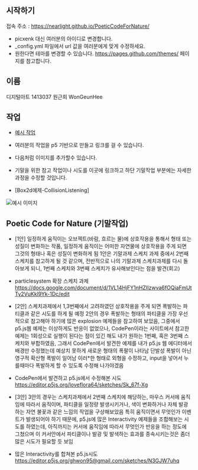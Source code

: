## 시작하기

접속 주소 : <https://nearlight.github.io/PoeticCodeForNature/>
 * picxenk 대신 여러분의 아이디로 변경합니다.
 * \_config.yml 파일에서 url 값을 여러분에게 맞게 수정하세요.
 * 원한다면 테마를 변경할 수 있습니다. <https://pages.github.com/themes/> 페이지를 참고합니다.

## 이름
디지털아트 1413037
원근희
WonGeunHee


## 작업
 * [예시 작업](./example/)
 * 여러분의 작업을 p5 기반으로 만들고 링크를 걸 수 있습니다.
 * 다음처럼 이미지를 추가할수 있습니다.
 * 기말을 위한 참고 작업이나 시도를 이곳에 링크하고 하단 기말작업 부분에는 자세한 과정을 수정할 것입니다.

 * [Box2d예제-CollisionListening]

 ![예시 이미지](./example_img.png)

## Poetic Code for Nature (기말작업)
* [1안] 일정하게 움직이는 오브젝트(바람, 흐르는 물)에 상호작용을 통해서 형태 또는
성질이 변화하는 작품, 일정하게 움직이는 어떠한 자연물에 상호작용을 주게 되면 그것의 형태나 혹은 성질이 변화하게 됨
1안은 기말과제 스케치 과제 중에서 2번째 스케치를 참고하게 될 것 같으며, 전반적으로 나의 기말과제 스케치과제를 다시 돌아보게 되니, 1번째 스케치와 3번째 스케치가 유사해보인다는 점을 발견(회고)
* particlesystem 확장 스케치 과제
<https://docs.google.com/document/d/1VL14HjFY1nHZIIzwva6fOQiaFmUtTy2VuKkl9Yk-1Dc/edit>




* [2안] 스케치과제에서 1,3번째에서 고려하였던 상호작용을 주게 되면 폭발하는 파티클과 같은 시도를 하게 될 예정
2안의 경우 폭발하는 형태의 파티클을 가장 우선적으로 참고해야 하기에 많은 explosion 예제들을 참고하여 보았음, 그중에서 p5.js웹 예제는 이상하게도 반응이 없었으나, CodePen이라는 사이트에서 참고한 예제는 1회성으로 실행이 된다는 점이 있긴 해도 내가 원하는 1번째, 혹은 3번째 스케치와 부합하였음, 그래서 CodePen에서 발견한 예제를 내가 p5.js 웹 에디터에서 배경만 수정했는데
예상치 못하게 새로운 형태의 폭팔이 나타남 단발성 폭발이 아닌 영구적 확산형 폭발이 일어남 이러*한 형태로 외형을 수정하고, input을 넣어서 누를때마다 폭발하게 할 수 있도록 수정해 나가야겠음
* CodePen에서 발견하고 p5.js에서 수정해본 시도<https://editor.p5js.org/loveflora64/sketches/Sk_67f-Xg>


* [3안]
3안의 경우는 스케치과제에서 2번째 스케치에 해당하는, 마우스 커서에 움직임에 따라서 움직이며, 파티클을 일정량 발생시키거나, 색이 변화하거나 자체 발광하는 자연 불꽃과 같은 느낌의 작업을 구상해보았음
특히 움직이면서 무엇인가 이벤트가 발생되어야 하기 때문에, p5.js에 많은 Interactivity 예제들을 조합해보는 시도를 하였는데, 아직까지는 커서에 움직임에 따라서 무엇인가 반응을 하는 정도에
그쳤으며 이 커서안에서 파티클이나 발광 및 발색하는 효과를 종속시키는것은 좀더 많은 시도가 필요할 듯 보임

* 많은 Interactivity를 합쳐본 p5.js시도 <https://editor.p5js.org/ghwon95@gmail.com/sketches/N3GJW7uhq>
